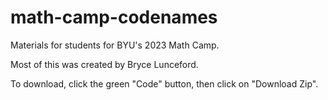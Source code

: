 # math-camp-codenames
Materials for students for BYU's 2023 Math Camp.

Most of this was created by Bryce Lunceford.

To download, click the green "Code" button, then click on "Download Zip".
